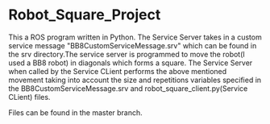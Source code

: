 # Robot_Square_Project


This a ROS program written in Python. The Service Server takes in a custom service message "BB8CustomServiceMessage.srv" which can be found in the srv directory.The service server is programmed to move the robot(I used a BB8 robot) in diagonals which forms a square. The Service Server when called by the Service CLient performs the above mentioned movement taking into account the size and repetitions variables specified in the BB8CustomServiceMessage.srv and robot_square_client.py(Service CLient) files.


Files can be found in the master branch.
